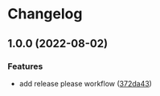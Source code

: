 # Changelog

## 1.0.0 (2022-08-02)


### Features

* add release please workflow ([372da43](https://github.com/oneton/eslint-config/commit/372da43b85041cd769e71f374777176061343c3d))
